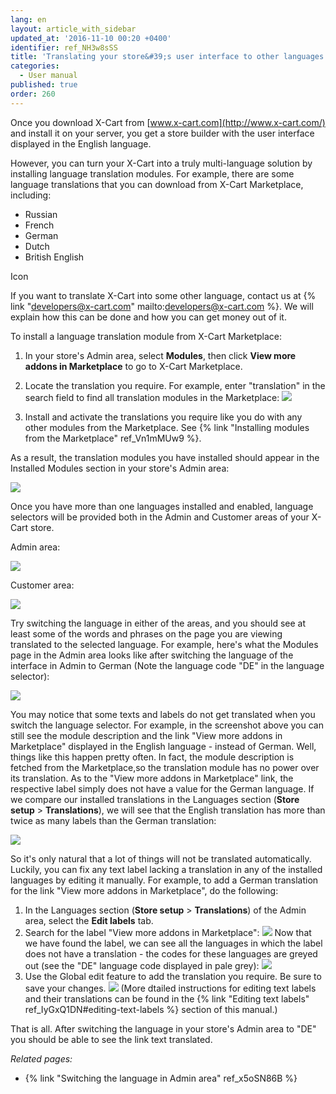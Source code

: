 ```yaml
---
lang: en
layout: article_with_sidebar
updated_at: '2016-11-10 00:20 +0400'
identifier: ref_NH3w8sSS
title: 'Translating your store&#39;s user interface to other languages'
categories:
  - User manual
published: true
order: 260
---
```


Once you download X-Cart from [www.x-cart.com](http://www.x-cart.com/) and install it on your server, you get a store builder with the user interface displayed in the English language. 

However, you can turn your X-Cart into a truly multi-language solution by installing language translation modules. For example, there are some language translations that you can download from X-Cart Marketplace, including:

*   Russian
*   French
*   German
*   Dutch
*   British English

Icon

If you want to translate X-Cart into some other language, contact us at {% link "developers@x-cart.com" mailto:developers@x-cart.com %}. We will explain how this can be done and how you can get money out of it.

To install a language translation module from X-Cart Marketplace:

1.  In your store's Admin area, select **Modules**, then click __View more addons in Marketplace__ to go to X-Cart Marketplace.
2.  Locate the translation you require. For example, enter "translation" in the search field to find all translation modules in the Marketplace:
    ![]({{site.baseurl}}/attachments/6389832/8716781.png)

3.  Install and activate the translations you require like you do with any other modules from the Marketplace. See {% link "Installing modules from the Marketplace" ref_Vn1mMUw9 %}.

As a result, the translation modules you have installed should appear in the Installed Modules section in your store's Admin area:

![]({{site.baseurl}}/attachments/6389832/8719384.png)

Once you have more than one languages installed and enabled, language selectors will be provided both in the Admin and Customer areas of your X-Cart store.

Admin area:

![]({{site.baseurl}}/attachments/6389832/8716779.png)

Customer area:

![]({{site.baseurl}}/attachments/6389832/8716780.png)

Try switching the language in either of the areas, and you should see at least some of the words and phrases on the page you are viewing translated to the selected language. For example, here's what the Modules page in the Admin area looks like after switching the language of the interface in Admin to German (Note the language code "DE" in the language selector):

![]({{site.baseurl}}/attachments/6389832/8719385.png)

You may notice that some texts and labels do not get translated when you switch the language selector. For example, in the screenshot above you can still see the module description and the link "View more addons in Marketplace" displayed in the English language - instead of German. Well, things like this happen pretty often. In fact, the module description is fetched from the Marketplace,so the translation module has no power over its translation. As to the "View more addons in Marketplace" link, the respective label simply does not have a value for the German language. If we compare our installed translations in the Languages section (**Store setup** > **Translations**), we will see that the English translation has more than twice as many labels than the German translation:

![]({{site.baseurl}}/attachments/6389832/8719455.png)

So it's only natural that a lot of things will not be translated automatically. Luckily, you can fix any text label lacking a translation in any of the installed languages by editing it manually. For example, to add a German translation for the link "View more addons in Marketplace", do the following:

1.  In the Languages section (**Store setup** > **Translations**) of the Admin area, select the **Edit labels** tab.
2.  Search for the label "View more addons in Marketplace":
    ![]({{site.baseurl}}/attachments/6389832/8719456.png)
    Now that we have found the label, we can see all the languages in which the label does not have a translation - the codes for these languages are greyed out (see the "DE" language code displayed in pale grey):
    ![]({{site.baseurl}}/attachments/6389832/8719457.png)
3.  Use the Global edit feature to add the translation you require. Be sure to save your changes.
    ![]({{site.baseurl}}/attachments/6389832/8719458.png)
    (More dtailed instructions for editing text labels and their translations can be found in the {% link "Editing text labels" ref_IyGxQ1DN#editing-text-labels %} section of this manual.)

That is all. After switching the language in your store's Admin area to "DE" you should be able to see the link text translated.

_Related pages:_

*   {% link "Switching the language in Admin area" ref_x5oSN86B %}
